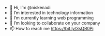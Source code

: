 - 👋 Hi, I’m @niskenadi
- 👀 I’m interested in technology information
- 🌱 I’m currently learning web programming
- 💞️ I’m looking to collaborate on your company
- 📫 How to reach me https://bit.ly/3sQB0Pi

<!---
niskenadi/niskenadi is a ✨ special ✨ repository because its `README.md` (this file) appears on your GitHub profile.
You can click the Preview link to take a look at your changes.
--->
